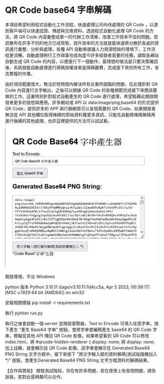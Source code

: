 # QR Code base64 字串解碼
本項目希望利用程式自動化工作流程，快速處理公司內待處理的 QR Code ，以達到客戶端可以快速認證、傳遞與交換資料，透過程式自動化處理 QR Code 的方法，將 QR Code 內容彙整成單一的代辦工作清單，改善工作效率不佳的問題。資訊散布在許多不同的地方已成常態，提升效率的方法就是能快速將分散於各處的資訊進行彙整、分析與處理，各種 API 自動串接讓人力資源短缺的環境下，工作流程更流暢，自動處理例行工作瑣事也成為當今許多經營者首要的任務，讀取各網站自動生成 QR Code 的內容，以便進行下一個動作，最理想的做法是只要決策確認後，系統就能自動處理進行掃碼授權或者是掃碼繳費，完成接下來的所有工作，省去繁複的作業。


由於項目範圍很大，無法於短時間內解決所有企業所面臨的問題，在此僅針對 QR Code 內容進行文字輸出，之後可以根據 QR Code 的各種規範完成接下來應該要做的工作。這裏特別針對程式自動產生的 QR Code 進行處理，希望能藉此開啟開發者更多的發想與應用。許多網站或 API 以 data:image/png;base64 的形式提供 QR Code，提供許多的 APP 與行銷網頁可以呈現需要的 QR Code，如果開發者無法從 API 其他欄位取得條碼的原始資料獲更多資訊，只能先自動將條碼解碼再進行後續的其他處理，也許這裡提供的方法可以試試看。

![image](https://github.com/9do-service/b64PNGDecode/blob/main/demo.png)

開發環境，平台 Windows

pyhton 版本
Python 3.10.11 (tags/v3.10.11:7d4cc5a, Apr  5 2023, 00:38:17) [MSC v.1929 64 bit (AMD64)] on win32

安裝相關模組
pip install -r requirements.txt

執行
pyhton run.py

執行之後會啟動一個 server 並開啟瀏覽器，Text to Encode 可填入任意字串，按下產生 "產生 Base64 字串" 按鈕，會將字串會編碼產生 base64 的 QR Code 字串，模擬從其他 API 傳回 QR Code 影像，如果希望看到 QR Code 可以修改 index.html，將 #qrcode-hidden-renderer { display: none; 將 display: none; 加上註解，就會顯示該 QR Code 影像，該字串會顯示在 Generated Base64 PNG String 文字方框中，接下來按下 "將文字輸入框的資料解碼(測試版隨機加入 *)" 按鈕，會產生Generated Base64 PNG String 文字方框資料的解碼結果。

 
 
【合作與贊助】
開發測試階段，存在有許多問題，若在使用上有發現問題，請告訴我，若對此感興趣可以合作。
